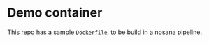 # Demo container

This repo has a sample [`Dockerfile`](./Dockerfile), to be build in a nosana pipeline.
